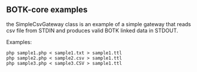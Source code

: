 BOTK-core examples
------------------

the SimpleCsvGateway class is an example of a simple gateway that reads csv file from STDIN and produces valid BOTK linked data in STDOUT.

Examples:
```
php sample1.php < sample1.txt > sample1.ttl
php sample2.php < sample2.csv > sample1.ttl
php sample3.php < sample3.CSV > sample1.ttl
```